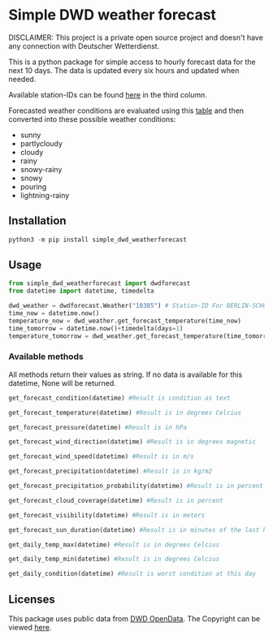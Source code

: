 # Simple DWD weather forecast

DISCLAIMER: This project is a private open source project and doesn't have any connection with Deutscher Wetterdienst.

This is a python package for simple access to hourly forecast data for the next 10 days. The data is updated every six hours and updated when needed.

Available station-IDs can be found [here](https://www.dwd.de/DE/leistungen/met_verfahren_mosmix/mosmix_stationskatalog.cfg?view=nasPublication&nn=16102) in the third column.

Forecasted weather conditions are evaluated using this [table](https://www.dwd.de/DE/leistungen/opendata/help/schluessel_datenformate/kml/mosmix_element_weather_xls.xlsx?__blob=publicationFile&v=4) and then converted into these possible weather conditions:

- sunny
- partlycloudy
- cloudy
- rainy
- snowy-rainy
- snowy
- pouring
- lightning-rainy

## Installation

```python
python3 -m pip install simple_dwd_weatherforecast
```

## Usage

```python
from simple_dwd_weatherforecast import dwdforecast
from datetime import datetime, timedelta

dwd_weather = dwdforecast.Weather("10385") # Station-ID For BERLIN-SCHOENEFELD
time_now = datetime.now()
temperature_now = dwd_weather.get_forecast_temperature(time_now)
time_tomorrow = datetime.now()+timedelta(days=1)
temperature_tomorrow = dwd_weather.get_forecast_temperature(time_tomorrow)
```

### Available methods

All methods return their values as string. If no data is available for this datetime, None will be returned.

```python
get_forecast_condition(datetime) #Result is condition as text

get_forecast_temperature(datetime) #Result is in degrees Celcius

get_forecast_pressure(datetime) #Result is in hPa

get_forecast_wind_direction(datetime) #Result is in degrees magnetic

get_forecast_wind_speed(datetime) #Result is in m/s

get_forecast_precipitation(datetime) #Result is in kg/m2

get_forecast_precipitation_probability(datetime) #Result is in percent

get_forecast_cloud_coverage(datetime) #Result is in percent

get_forecast_visibility(datetime) #Result is in meters

get_forecast_sun_duration(datetime) #Result is in minutes of the last hour

get_daily_temp_max(datetime) #Result is in degrees Celcius

get_daily_temp_min(datetime) #Result is in degrees Celcius

get_daily_condition(datetime) #Result is worst condition at this day
```

## Licenses

This package uses public data from [DWD OpenData](https://www.dwd.de/DE/leistungen/opendata/opendata.html). The Copyright can be viewed [here](https://www.dwd.de/DE/service/copyright/copyright_node.html).
